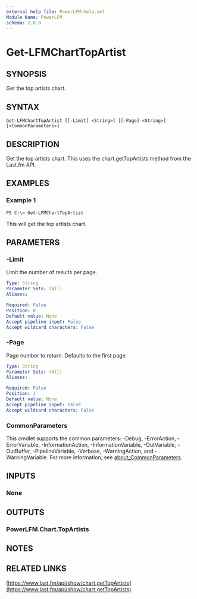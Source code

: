 ```yaml
---
external help file: PowerLFM-help.xml
Module Name: PowerLFM
schema: 2.0.0
---
```


# Get-LFMChartTopArtist

## SYNOPSIS

Get the top artists chart.

## SYNTAX

```text
Get-LFMChartTopArtist [[-Limit] <String>] [[-Page] <String>] [<CommonParameters>]
```

## DESCRIPTION

Get the top artists chart. This uses the chart.getTopArtists method from the Last.fm API.

## EXAMPLES

### Example 1

```text
PS C:\> Get-LFMChartTopArtist
```

This will get the top artists chart.

## PARAMETERS

### -Limit

Limit the number of results per page.

```yaml
Type: String
Parameter Sets: (All)
Aliases:

Required: False
Position: 0
Default value: None
Accept pipeline input: False
Accept wildcard characters: False
```

### -Page

Page number to return. Defaults to the first page.

```yaml
Type: String
Parameter Sets: (All)
Aliases:

Required: False
Position: 1
Default value: None
Accept pipeline input: False
Accept wildcard characters: False
```

### CommonParameters

This cmdlet supports the common parameters: -Debug, -ErrorAction, -ErrorVariable, -InformationAction, -InformationVariable, -OutVariable, -OutBuffer, -PipelineVariable, -Verbose, -WarningAction, and -WarningVariable. For more information, see [about\_CommonParameters](http://go.microsoft.com/fwlink/?LinkID=113216).

## INPUTS

### None

## OUTPUTS

### PowerLFM.Chart.TopArtists

## NOTES

## RELATED LINKS

[https://www.last.fm/api/show/chart.getTopArtists](https://www.last.fm/api/show/chart.getTopArtists)

